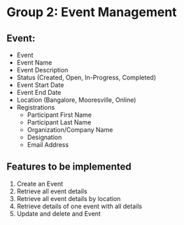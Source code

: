 # Group 2: Event Management
## **Event:**
- Event    
- Event Name     
- Event Description    
- Status (Created, Open, In-Progress, Completed)      
- Event Start Date       
- Event End Date     
- Location (Bangalore, Mooresville, Online)     
- Registrations              
  - Participant First Name     
  - Participant Last Name    
  - Organization/Company Name     
  - Designation    
  - Email Address     

## **Features to be implemented**
1. Create an Event
2. Retrieve all event details
3. Retrieve all event details by location
4. Retrieve details of one event with all details
5. Update and delete and Event

